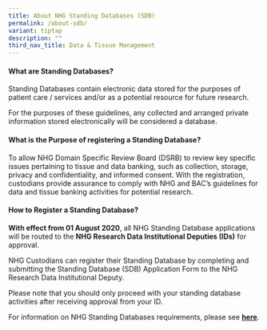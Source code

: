 ```yaml
---
title: About NHG Standing Databases (SDB)
permalink: /about-sdb/
variant: tiptap
description: ""
third_nav_title: Data & Tissue Management
---
```

<h4><strong>What are Standing Databases?</strong></h4>
<p>Standing Databases contain electronic data stored for the purposes of
patient care / services and/or as a potential resource for future research.</p>
<p>For the purposes of these guidelines, any collected and arranged private
information stored electronically will be considered a database.</p>
<h4><strong>What is the Purpose of registering a Standing Database?</strong></h4>
<p>To allow NHG Domain Specific Review Board (DSRB) to review key specific
issues pertaining to tissue and data banking, such as collection, storage,
privacy and confidentiality, and informed consent. With the registration,
custodians provide assurance to comply with NHG and BAC’s guidelines for
data and tissue banking activities for potential research.</p>
<h4><strong>How to Register a Standing Database?</strong></h4>
<p><strong>With effect from 01 August 2020</strong>, all NHG Standing Database
applications will be routed to the <strong>NHG Research Data Institutional Deputies (IDs)</strong> for
approval.</p>
<p>NHG Custodians can register their Standing Database by completing and
submitting the Standing Database (SDB) Application Form to the NHG Research
Data Institutional Deputy.</p>
<p>Please note that you should only proceed with your standing database activities
after receiving approval from your ID.</p>
<p>For information on NHG Standing Databases requirements, please see <strong><a href="https://www.research.nhg.com.sg/wps/wcm/connect/romp/nhgromp/06+conducting+research/standing+databases" rel="noopener noreferrer nofollow" target="_blank"><u>here</u></a></strong>.</p>
<p></p>
<p>
<br>
</p>
<p>&nbsp;</p>
<p></p>
<p>&nbsp;</p>